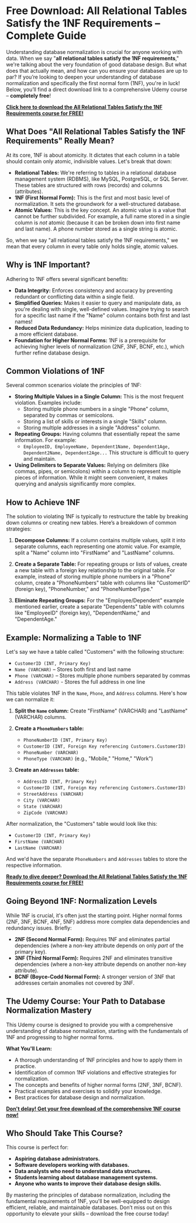 # Free Download: All Relational Tables Satisfy the 1NF Requirements – Complete Guide

Understanding database normalization is crucial for anyone working with data. When we say "**all relational tables satisfy the 1NF requirements**," we're talking about the very foundation of good database design. But what does that actually mean, and how can you ensure your databases are up to par? If you’re looking to deepen your understanding of database normalization and specifically the first normal form (1NF), you're in luck! Below, you’ll find a direct download link to a comprehensive Udemy course – **completely free**!

[**Click here to download the All Relational Tables Satisfy the 1NF Requirements course for FREE!**](https://udemywork.com/all-relational-tables-satisfy-the-1nf-requirements)

## What Does "All Relational Tables Satisfy the 1NF Requirements" Really Mean?

At its core, 1NF is about atomicity. It dictates that each column in a table should contain only atomic, indivisible values. Let's break that down:

*   **Relational Tables:** We're referring to tables in a relational database management system (RDBMS), like MySQL, PostgreSQL, or SQL Server. These tables are structured with rows (records) and columns (attributes).
*   **1NF (First Normal Form):** This is the first and most basic level of normalization. It sets the groundwork for a well-structured database.
*   **Atomic Values:** This is the key concept. An atomic value is a value that cannot be further subdivided. For example, a full name stored in a single column is *not* atomic (because it can be broken down into first name and last name). A phone number stored as a single string is atomic.

So, when we say "all relational tables satisfy the 1NF requirements," we mean that every column in every table only holds single, atomic values.

## Why is 1NF Important?

Adhering to 1NF offers several significant benefits:

*   **Data Integrity:** Enforces consistency and accuracy by preventing redundant or conflicting data within a single field.
*   **Simplified Queries:** Makes it easier to query and manipulate data, as you're dealing with single, well-defined values. Imagine trying to search for a specific last name if the "Name" column contains both first and last names!
*   **Reduced Data Redundancy:** Helps minimize data duplication, leading to a more efficient database.
*   **Foundation for Higher Normal Forms:** 1NF is a prerequisite for achieving higher levels of normalization (2NF, 3NF, BCNF, etc.), which further refine database design.

## Common Violations of 1NF

Several common scenarios violate the principles of 1NF:

*   **Storing Multiple Values in a Single Column:** This is the most frequent violation. Examples include:
    *   Storing multiple phone numbers in a single "Phone" column, separated by commas or semicolons.
    *   Storing a list of skills or interests in a single "Skills" column.
    *   Storing multiple addresses in a single "Address" column.
*   **Repeating Groups:** Having columns that essentially repeat the same information. For example:
    *   `EmployeeID, EmployeeName, Dependent1Name, Dependent1Age, Dependent2Name, Dependent2Age...` This structure is difficult to query and maintain.
*   **Using Delimiters to Separate Values:** Relying on delimiters (like commas, pipes, or semicolons) within a column to represent multiple pieces of information. While it might seem convenient, it makes querying and analysis significantly more complex.

## How to Achieve 1NF

The solution to violating 1NF is typically to restructure the table by breaking down columns or creating new tables. Here’s a breakdown of common strategies:

1.  **Decompose Columns:** If a column contains multiple values, split it into separate columns, each representing one atomic value. For example, split a "Name" column into "FirstName" and "LastName" columns.

2.  **Create a Separate Table:** For repeating groups or lists of values, create a new table with a foreign key relationship to the original table. For example, instead of storing multiple phone numbers in a "Phone" column, create a "PhoneNumbers" table with columns like "CustomerID" (foreign key), "PhoneNumber," and "PhoneNumberType."

3.  **Eliminate Repeating Groups:** For the "Employee/Dependent" example mentioned earlier, create a separate "Dependents" table with columns like "EmployeeID" (foreign key), "DependentName," and "DependentAge."

## Example: Normalizing a Table to 1NF

Let's say we have a table called "Customers" with the following structure:

*   `CustomerID (INT, Primary Key)`
*   `Name (VARCHAR)` – Stores both first and last name
*   `Phone (VARCHAR)` – Stores multiple phone numbers separated by commas
*   `Address (VARCHAR)` - Stores the full address in one line

This table violates 1NF in the `Name`, `Phone`, and `Address` columns. Here's how we can normalize it:

1.  **Split the `Name` column:** Create "FirstName" (VARCHAR) and "LastName" (VARCHAR) columns.
2.  **Create a `PhoneNumbers` table:**
    *   `PhoneNumberID (INT, Primary Key)`
    *   `CustomerID (INT, Foreign Key referencing Customers.CustomerID)`
    *   `PhoneNumber (VARCHAR)`
    *   `PhoneType (VARCHAR)` (e.g., "Mobile," "Home," "Work")

3.  **Create an `Addresses` table:**
    *   `AddressID (INT, Primary Key)`
    *   `CustomerID (INT, Foreign Key referencing Customers.CustomerID)`
    *   `StreetAddress (VARCHAR)`
    *   `City (VARCHAR)`
    *   `State (VARCHAR)`
    *   `ZipCode (VARCHAR)`

After normalization, the "Customers" table would look like this:

*   `CustomerID (INT, Primary Key)`
*   `FirstName (VARCHAR)`
*   `LastName (VARCHAR)`

And we'd have the separate `PhoneNumbers` and `Addresses` tables to store the respective information.

[**Ready to dive deeper? Download the All Relational Tables Satisfy the 1NF Requirements course for FREE!**](https://udemywork.com/all-relational-tables-satisfy-the-1nf-requirements)

## Going Beyond 1NF: Normalization Levels

While 1NF is crucial, it's often just the starting point. Higher normal forms (2NF, 3NF, BCNF, 4NF, 5NF) address more complex data dependencies and redundancy issues. Briefly:

*   **2NF (Second Normal Form):** Requires 1NF and eliminates partial dependencies (where a non-key attribute depends on only *part* of the primary key).
*   **3NF (Third Normal Form):** Requires 2NF and eliminates transitive dependencies (where a non-key attribute depends on another non-key attribute).
*   **BCNF (Boyce-Codd Normal Form):** A stronger version of 3NF that addresses certain anomalies not covered by 3NF.

## The Udemy Course: Your Path to Database Normalization Mastery

This Udemy course is designed to provide you with a comprehensive understanding of database normalization, starting with the fundamentals of 1NF and progressing to higher normal forms.

**What You'll Learn:**

*   A thorough understanding of 1NF principles and how to apply them in practice.
*   Identification of common 1NF violations and effective strategies for normalization.
*   The concepts and benefits of higher normal forms (2NF, 3NF, BCNF).
*   Practical examples and exercises to solidify your knowledge.
*   Best practices for database design and normalization.

[**Don't delay! Get your free download of the comprehensive 1NF course now!**](https://udemywork.com/all-relational-tables-satisfy-the-1nf-requirements)

## Who Should Take This Course?

This course is perfect for:

*   **Aspiring database administrators.**
*   **Software developers working with databases.**
*   **Data analysts who need to understand data structures.**
*   **Students learning about database management systems.**
*   **Anyone who wants to improve their database design skills.**

By mastering the principles of database normalization, including the fundamental requirements of 1NF, you'll be well-equipped to design efficient, reliable, and maintainable databases. Don’t miss out on this opportunity to elevate your skills – download the free course today!
